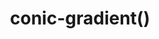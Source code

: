 ---
title: "conic-gradient()"
description: "Creates an image consisting of a gradient with color transitions rotated around a center point (rather than radiating from the center)."
category: css
keywords: gradients
last_test_date: "2023-01-02"
test_url: "/tests/css-gradients.html"
test_results_url: ""
stats: {
    apple-mail: {
        macos: {
            "12":"y"
        },
        ios: {
            "14":"y"
        }
    },
    gmail: {
        desktop-webmail: {
            "2022-12":"n"
        },
        ios: {
            "2022-12":"n"
        },
        android: {
            "2022-12":"n"
        },
        mobile-webmail: {
            "2022-12":"n"
        }
    },
    orange: {
        desktop-webmail: {
            "2023-01":"n"
        },
        ios: {
            "2023-01":"n"
        },
        android: {
            "2023-01":"n"
        }
    },
    outlook: {
        windows: {
            "2007":"n",
            "2010":"n",
            "2013":"n",
            "2016":"n",
            "2019":"n"
        },
        windows-mail: {
            "2022-12":"n"
        },
        macos: {
            "2022-12":"y"
        },
        outlook-com: {
            "2022-12":"n"
        },
        ios: {
            "2022-12":"n",
        },
        android: {
            "2022-12":"n"
        }
    },
    samsung-email: {
        android: {
            "6.0":"u"
        }
    },
    sfr: {
        desktop-webmail: {
            "2023-01":"y"
        },
        ios: {
            "2023-01":"y"
        },
        android: {
            "2023-01":"y"
        }
    },
    thunderbird: {
        macos: {
            "91.4.1":"y"
        }
    },
    aol: {
        desktop-webmail: {
            "2022-12":"n"
        },
        ios: {
            "2022-12":"n"
        },
        android: {
            "2022-12":"n"
        }
    },
    yahoo: {
        desktop-webmail: {
            "2022-12":"n"
        },
        ios: {
            "2022-12":"n"
        },
        android: {
            "2022-12":"n"
        }
    },
    protonmail: {
        desktop-webmail: {
            "2022-12":"y"
        },
        ios: {
            "2022-12":"y"
        },
        android: {
            "2022-12":"y"
        }
    },
    hey: {
        desktop-webmail: {
            "2022-12":"y"
        }
    },
    mail-ru: {
        desktop-webmail: {
            "2022-12":"y"
        }
    },
    fastmail: {
        desktop-webmail: {
            "2022-12":"y"
        }
    },
    laposte: {
        desktop-webmail: {
            "2023-01":"y"
        }
    },
    t-online-de: {
        desktop-webmail: {
            "2023-01":"y"
        }
    },
    free-fr: {
        desktop-webmail: {
            "2023-01":"n"
        }
    }
}
links: {
    "Can I use: CSS Conic Gradient":"https://caniuse.com/css-conic-gradients",
    "MDN: conic-gradient()":"https://developer.mozilla.org/en-US/docs/Web/CSS/gradient/conic-gradient"
}
---